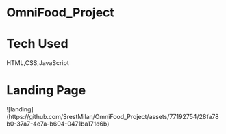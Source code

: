 # OmniFood_Project
<h1>Tech Used</h1><span>HTML,CSS,JavaScript</span>
<h1>Landing Page</h1>
![landing](https://github.com/SrestMilan/OmniFood_Project/assets/77192754/28fa78b0-37a7-4e7a-b604-0471ba171d6b)

